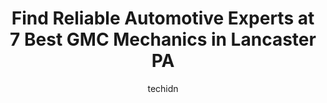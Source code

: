 ---
layout: ampstory
image: https://images.unsplash.com/photo-1630381796593-6b72c570dc43?ixlib=rb-4.0.3&ixid=MnwxMjA3fDB8MHxwaG90by1wYWdlfHx8fGVufDB8fHx8&auto=format&fit=crop&w=640&h=853&q=80
author: techidn
featured: false
description: Looking for reliable and skilled GMC Mechanic in Lancaster PA, USA? Your search ends here with the 7 best GMC Mechanic in town. With their expertise and commitment to delivering exceptional 
title: Find Reliable Automotive Experts at 7 Best GMC Mechanics in Lancaster PA
cover:
   title: Find Reliable Automotive Experts at 7 Best GMC Mechanics in Lancaster PA
   subtitle: Rickpate
   background: https://images.unsplash.com/photo-1630381796593-6b72c570dc43?ixlib=rb-4.0.3&ixid=MnwxMjA3fDB8MHxwaG90by1wYWdlfHx8fGVufDB8fHx8&auto=format&fit=crop&w=640&h=853&q=80

pages: 
 - layout: thirds
   top: <h1>#1 Firestone Complete Auto Care</h1>
   bottom: "<p>They are cars dealers that sells cars and a auto zone for cars. They have a great deals for customers that want purchase cars with a Amazing sales prices.They cleaned and</p>"
   background: https://www.knot35.com/toplist/wp-content/uploads/2023/06/best-gmc-mechanic-1-in-lancaster-pa-1685837186.jpeg
   backgroundblur: true
 - layout: thirds
   top: <h1>#2 Accurate Total Car Care</h1>
   bottom: "<p>410 Harrisburg Ave, Lancaster, PA 17603, United States</p>"
   background: https://www.knot35.com/toplist/wp-content/uploads/2023/06/best-gmc-mechanic-2-in-lancaster-pa-1685837187.jpeg
   cta:
      link: https://www.knot35.com/toplist/find-reliable-automotive-experts-at-7-best-gmc-mechanics-in-lancaster-pa/
      text: Find Reliable Automotive Experts at 7 Best GMC Mechanics in Lancaster PA
 - layout: thirds
   top: <h1>#3 Faulkner Collision Center</h1>
   bottom: "<p>1350 Loop Rd, Lancaster, PA 17601, United States</p>"
   background: https://www.knot35.com/toplist/wp-content/uploads/2023/06/best-gmc-mechanic-3-in-lancaster-pa-1685837187.jpeg
   cta:
      link: https://www.knot35.com/toplist/find-reliable-automotive-experts-at-7-best-gmc-mechanics-in-lancaster-pa/
      text: Find Reliable Automotive Experts at 7 Best GMC Mechanics in Lancaster PA
 - layout: thirds
   top: <h1>#4 JMS Motors</h1>
   bottom: "<p>3525 Columbia Ave, Lancaster, PA 17603, United States</p>"
   background: https://images.unsplash.com/photo-1552083974-186346191183?ixlib=rb-4.0.3&ixid=MnwxMjA3fDB8MHxwaG90by1wYWdlfHx8fGVufDB8fHx8&auto=format&fit=crop&w=640&h=853&q=80
   cta:
      link: https://www.knot35.com/toplist/find-reliable-automotive-experts-at-7-best-gmc-mechanics-in-lancaster-pa/
      text: Find Reliable Automotive Experts at 7 Best GMC Mechanics in Lancaster PA
 - layout: thirds
   top: <h1>#5 Cottman Transmission and Total Auto Care</h1>
   bottom: "<p>419 E Ross St, Lancaster, PA 17602, United States</p>"
   background: https://images.unsplash.com/photo-1567360425618-1594206637d2?ixlib=rb-4.0.3&ixid=MnwxMjA3fDB8MHxwaG90by1wYWdlfHx8fGVufDB8fHx8&auto=format&fit=crop&w=640&h=853&q=80
   cta:
      link: https://www.knot35.com/toplist/find-reliable-automotive-experts-at-7-best-gmc-mechanics-in-lancaster-pa/
      text: Find Reliable Automotive Experts at 7 Best GMC Mechanics in Lancaster PA
 - layout: thirds
   top: <h1>#6 Jones Body Shop</h1>
   bottom: "<p>1340 Loop Rd, Lancaster, PA 17601, United States</p>"
   background: https://images.unsplash.com/photo-1547366785-564103df7e13?ixlib=rb-4.0.3&ixid=MnwxMjA3fDB8MHxwaG90by1wYWdlfHx8fGVufDB8fHx8&auto=format&fit=crop&w=640&h=853&q=80
   cta:
      link: https://www.knot35.com/toplist/find-reliable-automotive-experts-at-7-best-gmc-mechanics-in-lancaster-pa/
      text: Find Reliable Automotive Experts at 7 Best GMC Mechanics in Lancaster PA
 - layout: thirds
   top: <h1>#7 CNM Auto Repair</h1>
   bottom: "<p>202 Seymour St, Lancaster, PA 17603, United States</p>"
   background: https://images.unsplash.com/photo-1618556658017-fd9c732d1360?ixlib=rb-4.0.3&ixid=MnwxMjA3fDB8MHxwaG90by1wYWdlfHx8fGVufDB8fHx8&auto=format&fit=crop&w=640&h=853&q=80
   cta:
      link: https://www.knot35.com/toplist/find-reliable-automotive-experts-at-7-best-gmc-mechanics-in-lancaster-pa/
      text: Find Reliable Automotive Experts at 7 Best GMC Mechanics in Lancaster PA
 - layout: thirds
   middle: Continue reading...
   background: https://images.unsplash.com/photo-1527066579998-dbbae57f45ce?ixlib=rb-4.0.3&ixid=MnwxMjA3fDB8MHxwaG90by1wYWdlfHx8fGVufDB8fHx8&auto=format&fit=crop&w=640&h=853&q=80
   cta:
      link: https://www.knot35.com/toplist/find-reliable-automotive-experts-at-7-best-gmc-mechanics-in-lancaster-pa/
      text: Find Reliable Automotive Experts at 7 Best GMC Mechanics in Lancaster PA
      
---